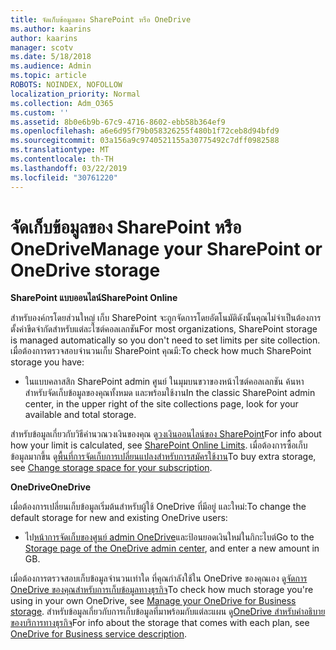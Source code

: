 ```yaml
---
title: จัดเก็บข้อมูลของ SharePoint หรือ OneDrive
ms.author: kaarins
author: kaarins
manager: scotv
ms.date: 5/18/2018
ms.audience: Admin
ms.topic: article
ROBOTS: NOINDEX, NOFOLLOW
localization_priority: Normal
ms.collection: Adm_O365
ms.custom: ''
ms.assetid: 8b0e6b9b-67c9-4716-8602-ebb58b364ef9
ms.openlocfilehash: a6e6d95f79b058326255f480b1f72ceb8d94bfd9
ms.sourcegitcommit: 03a156a9c9740521155a30775492c7dff0982588
ms.translationtype: MT
ms.contentlocale: th-TH
ms.lasthandoff: 03/22/2019
ms.locfileid: "30761220"
---
```

# <a name="manage-your-sharepoint-or-onedrive-storage"></a><span data-ttu-id="76d55-102">จัดเก็บข้อมูลของ SharePoint หรือ OneDrive</span><span class="sxs-lookup"><span data-stu-id="76d55-102">Manage your SharePoint or OneDrive storage</span></span>

 <span data-ttu-id="76d55-103">**SharePoint แบบออนไลน์**</span><span class="sxs-lookup"><span data-stu-id="76d55-103">**SharePoint Online**</span></span>
  
<span data-ttu-id="76d55-104">สำหรับองค์กรโดยส่วนใหญ่ เก็บ SharePoint จะถูกจัดการโดยอัตโนมัติดังนั้นคุณไม่จำเป็นต้องการตั้งค่าขีดจำกัดสำหรับแต่ละไซต์คอลเลกชัน</span><span class="sxs-lookup"><span data-stu-id="76d55-104">For most organizations, SharePoint storage is managed automatically so you don't need to set limits per site collection.</span></span> <span data-ttu-id="76d55-105">เมื่อต้องการตรวจสอบจำนวนเก็บ SharePoint คุณมี:</span><span class="sxs-lookup"><span data-stu-id="76d55-105">To check how much SharePoint storage you have:</span></span>
  
- <span data-ttu-id="76d55-106">ในแบบคลาสสิก SharePoint admin ศูนย์ ในมุมบนขวาของหน้าไซต์คอลเลกชัน ค้นหาสำหรับจัดเก็บข้อมูลของคุณทั้งหมด และพร้อมใช้งาน</span><span class="sxs-lookup"><span data-stu-id="76d55-106">In the classic SharePoint admin center, in the upper right of the site collections page, look for your available and total storage.</span></span>
    
<span data-ttu-id="76d55-107">สำหรับข้อมูลเกี่ยวกับวิธีคำนวณวงเงินของคุณ ดู[วงเงินออนไลน์ของ SharePoint](https://go.microsoft.com/fwlink/p/?LinkID=856113)</span><span class="sxs-lookup"><span data-stu-id="76d55-107">For info about how your limit is calculated, see [SharePoint Online Limits](https://go.microsoft.com/fwlink/p/?LinkID=856113).</span></span> <span data-ttu-id="76d55-108">เมื่อต้องการซื้อเก็บข้อมูลมากขึ้น ดู[พื้นที่การจัดเก็บการเปลี่ยนแปลงสำหรับการสมัครใช้งาน](https://go.microsoft.com/fwlink/?linkid=866428)</span><span class="sxs-lookup"><span data-stu-id="76d55-108">To buy extra storage, see [Change storage space for your subscription](https://go.microsoft.com/fwlink/?linkid=866428).</span></span>
  
 <span data-ttu-id="76d55-109">**OneDrive**</span><span class="sxs-lookup"><span data-stu-id="76d55-109">**OneDrive**</span></span>
  
<span data-ttu-id="76d55-110">เมื่อต้องการเปลี่ยนเก็บข้อมูลเริ่มต้นสำหรับผู้ใช้ OneDrive ที่มีอยู่ และใหม่:</span><span class="sxs-lookup"><span data-stu-id="76d55-110">To change the default storage for new and existing OneDrive users:</span></span>
  
- <span data-ttu-id="76d55-111">ไป[หน้าการจัดเก็บของศูนย์ admin OneDrive](https://admin.onedrive.com/?v=StorageSettings)และป้อนยอดเงินใหม่ในกิกะไบต์</span><span class="sxs-lookup"><span data-stu-id="76d55-111">Go to the [Storage page of the OneDrive admin center](https://admin.onedrive.com/?v=StorageSettings), and enter a new amount in GB.</span></span>
    
<span data-ttu-id="76d55-112">เมื่อต้องการตรวจสอบเก็บข้อมูลจำนวนเท่าใด ที่คุณกำลังใช้ใน OneDrive ของคุณเอง ดู[จัดการ OneDrive ของคุณสำหรับการเก็บข้อมูลทางธุรกิจ](https://go.microsoft.com/fwlink/?linkid=866429)</span><span class="sxs-lookup"><span data-stu-id="76d55-112">To check how much storage you're using in your own OneDrive, see [Manage your OneDrive for Business storage](https://go.microsoft.com/fwlink/?linkid=866429).</span></span> <span data-ttu-id="76d55-113">สำหรับข้อมูลเกี่ยวกับการเก็บข้อมูลที่มาพร้อมกับแต่ละแผน ดู[OneDrive สำหรับคำอธิบายของบริการทางธุรกิจ](https://go.microsoft.com/fwlink/p/?LinkID=826071)</span><span class="sxs-lookup"><span data-stu-id="76d55-113">For info about the storage that comes with each plan, see [OneDrive for Business service description](https://go.microsoft.com/fwlink/p/?LinkID=826071).</span></span>
  

